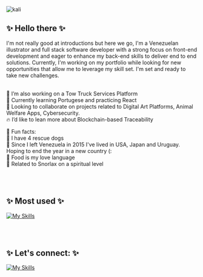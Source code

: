 ![kali](https://github.com/EffySolorzano/EffySolorzano/assets/117257688/a73a5bef-b71e-40c9-9578-c296af2cc24f)


<h2> ✨ Hello there ✨ </h2> 

I'm not really good at introductions but here we go, I'm a Venezuelan illustrator and full stack software developer with a strong focus on front-end development and eager to enhance my back-end skills to deliver end to end solutions. 
Currently, I'm working on my portfolio while looking for new opportunities that allow me to leverage my skill set. 
I'm set and ready to take new challenges.

</br>🌴 I’m also working on a Tow Truck Services Platform 
</br>🔮 Currently learning Portugese and practicing React 
</br>🦈 Looking to collaborate on projects related to Digital Art Platforms, Animal Welfare Apps, Cybersecurity. 
</br>🔥 I’d like to lean more about Blockchain-based Traceability  

🌺 Fun facts: 
 </br>🔹 I have 4 rescue dogs
 </br>🔹 Since I left Venezuela in 2015 I've lived in USA, Japan and Uruguay. Hoping to end the year in a new country (: 
 </br>🔹 Food is my love language 
 </br>🔹 Related to Snorlax on a spiritual level  

</br>
</br> 
<h2> ✨ Most used ✨ </h2>


[![My Skills](https://skillicons.dev/icons?i=js,html,css,bootstrap,python,flask,react,postgres,postman,ps,ai,git,github,vscode)](https://skillicons.dev)

</br>
</br> 

<h2> ✨ Let's connect: ✨ </h2> 


[![My Skills](https://skillicons.dev/icons?i=linkedin)](https://skillicons.dev)



<!--
**EffySolorzano/EffySolorzano** is a ✨ _special_ ✨ repository because its `README.md` (this file) appears on your GitHub profile.

Here are some ideas to get you started:

- 🔭 I’m currently working on ...
- 🌱 I’m currently learning ...
- 👯 I’m looking to collaborate on ...
- 🤔 I’m looking for help with ...
- 💬 Ask me about ...
- 📫 How to reach me: ...

- ⚡ Fun fact: ...
-->
